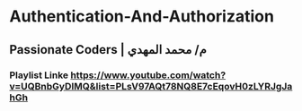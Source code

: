 # Authentication-And-Authorization
## Passionate Coders |  م/ محمد المهدي 
### Playlist Linke https://www.youtube.com/watch?v=UQBnbGyDIMQ&list=PLsV97AQt78NQ8E7cEqovH0zLYRJgJahGh
